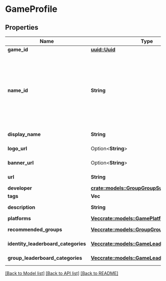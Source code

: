 # GameProfile

## Properties

Name | Type | Description | Notes
------------ | ------------- | ------------- | -------------
**game_id** | [**uuid::Uuid**](uuid::Uuid.md) |  | 
**name_id** | **String** | A human readable short identifier used to references resources. Different than a `tivet.common#Uuid` because this is intended to be human readable. Different than `tivet.common#DisplayName` because this should not include special characters and be short. | 
**display_name** | **String** | Represent a resource's readable display name. | 
**logo_url** | Option<**String**> | The URL of this game's logo image. | [optional]
**banner_url** | Option<**String**> | The URL of this game's banner image. | [optional]
**url** | **String** | The URL to this game's website. | 
**developer** | [**crate::models::GroupGroupSummary**](GroupGroupSummary.md) |  | 
**tags** | **Vec<String>** | A list of game tags. | 
**description** | **String** | A description of the given game. | 
**platforms** | [**Vec<crate::models::GamePlatformLink>**](GamePlatformLink.md) | A list of platform links. | 
**recommended_groups** | [**Vec<crate::models::GroupGroupSummary>**](GroupGroupSummary.md) | A list of group summaries. | 
**identity_leaderboard_categories** | [**Vec<crate::models::GameLeaderboardCategory>**](GameLeaderboardCategory.md) | A list of game leaderboard categories. | 
**group_leaderboard_categories** | [**Vec<crate::models::GameLeaderboardCategory>**](GameLeaderboardCategory.md) | A list of game leaderboard categories. | 

[[Back to Model list]](../README.md#documentation-for-models) [[Back to API list]](../README.md#documentation-for-api-endpoints) [[Back to README]](../README.md)


